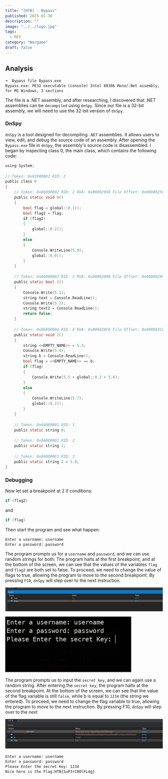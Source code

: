 ```yaml
---
title: "[HTB] - Bypass"
published: 2025-01-30
description: ""
image: "../../logo.jpg"
tags:
  - REV
category: "Wargame"
draft: false
---
```


## Analysis

```
➜  Bypass file Bypass.exe
Bypass.exe: PE32 executable (console) Intel 80386 Mono/.Net assembly, for MS Windows, 3 sections
```

The file is a .NET assembly, and after researching, I discovered that .NET assemblies can be `decompiled` using `dnSpy`. Since our file is a 32-bit assembly, we will need to use the 32-bit version of `dnSpy`.

### DnSpy

`dnSpy` is a tool designed for decompiling `.NET` assemblies. It allows users to view, edit, and debug the source code of an assembly. After opening the `Bypass.exe` file in `dnSpy`, the assembly's source code is disassembled. I began by inspecting class 0, the main class, which contains the following code:

```c
using System;

// Token: 0x02000002 RID: 2
public class 0
{
	// Token: 0x06000002 RID: 2 RVA: 0x00002058 File Offset: 0x00000258
	public static void 0()
	{
		bool flag = global::0.1();
		bool flag2 = flag;
		if (flag2)
		{
			global::0.2();
		}
		else
		{
			Console.WriteLine(5.0);
			global::0.0();
		}
	}

	// Token: 0x06000003 RID: 3 RVA: 0x00002090 File Offset: 0x00000290
	public static bool 1()
	{
		Console.Write(5.1);
		string text = Console.ReadLine();
		Console.Write(5.2);
		string text2 = Console.ReadLine();
		return false;
	}

	// Token: 0x06000004 RID: 4 RVA: 0x000020C8 File Offset: 0x000002C8
	public static void 2()
	{
		string <<EMPTY_NAME>> = 5.3;
		Console.Write(5.4);
		string b = Console.ReadLine();
		bool flag = <<EMPTY_NAME>> == b;
		if (flag)
		{
			Console.Write(5.5 + global::0.2 + 5.6);
		}
		else
		{
			Console.WriteLine(5.7);
			global::0.2();
		}
	}

	// Token: 0x04000001 RID: 1
	public static string 0;

	// Token: 0x04000002 RID: 2
	public static string 1;

	// Token: 0x04000003 RID: 3
	public static string 2 = 5.8;
}

```

### Debugging

Now let set a breakpoint at 2 if conditions:

```c
if (flag2)
```

and

```c
if (flag)
```

Then start the program and see what happen:

```
Enter a username: username
Enter a password: password
```

The program prompts us for a `username` and `password`, and we can use random strings for both. The program halts at the first breakpoint, and at the bottom of the screen, we can see that the values of the variables `flag` and `flag2` are both set to false. To proceed, we need to change the value of flags to true, allowing the program to move to the second breakpoint. By pressing `F10`, `dnSpy` will step over to the next instruction.

![image.png](image.png)

![image.png](image%201.png)

The program prompts us to input the `secret key`, and we can again use a random string. After entering the `secret key`, the program halts at the second breakpoint. At the bottom of the screen, we can see that the value of the flag variable is still `false`, while b is equal to `1234` (the string we entered). To proceed, we need to change the flag variable to true, allowing the program to move to the next instruction. By pressing F10, `dnSpy` will step over to the next

![image.png](image%202.png)

```
Enter a username: username
Enter a password: password
Please Enter the secret Key: 1234
Nice here is the Flag:HTB{SuP3rC00lFL4g}
```
